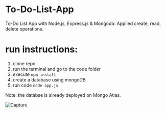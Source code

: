 # To-Do-List-App
To-Do List App with Node.js, Express.js &amp; Mongodb: Applied create, read, delete operations.

# run instructions:

1. clone repo
2. run the terminal and go to the code folder
3. execute ``` npm install ```
5. create a database using mongoDB
6. run code ``` node app.js ```


Note: the databse is already deployed on Mongo Atlas.


![Capture](https://user-images.githubusercontent.com/67188835/220853000-2a823ae9-b0b2-40b9-8ce1-c20042a7ab18.PNG)

